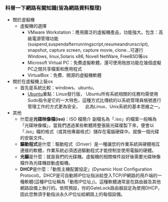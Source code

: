 ### **科普一下網路有關知識(皆為網路資料整理)**
* 關於虛擬機
  * 虛擬機的選擇
    * VMware Workstation：應用廣泛的虛擬機產品，功能強大。包含：高級電源管理功能(suspend,suspendafterrunningscript,resumeandrunscript),
    snapshot, capture screen, capture movie, clone...可運行Windows, linux,Solaris x86, Novell NetWare, FreeBSD等os
    * Microsoft Virtual PC：免費虛擬軟體，還可使用拖放功能在幾個虛擬PC之間共享檔案和應用程式
    * VirtualBox：免費、開源的虛擬機軟體
* 關於在虛擬機上裝os
  * 首先是系統比較：windows、ubuntu、
    * [Ubuntu](https://zh.wikipedia.org/wiki/Ubuntu)重點：Linux發行版，
    Ubuntu所有系統相關的任務均需使用Sudo指令是它的一大特色，這種方式比傳統的以系統管理員帳號進行管理工作的方式更為安全，
    此為Linux、Unix系統的基本思維之一。
* 其他
  * 什麼是**光碟映像檔(iso)**：ISO 檔簡介 副檔名為「.iso」的檔案一般稱為「光碟映像檔」，當我們透過某些軟體將整張裝光碟複製下來，便會以「.iso」檔的格式（或其他專屬格式）儲存在電腦硬碟中。就像一個光碟的安裝文件。
  * **驅動程式**是什麼：驅動程式（Driver）是一種讓您的作業系統與硬體相互連接的軟體，作業系統必須透過驅動程式才能控制並使用電腦的硬體。
  * **光驅**是什麼：就是我們的光碟機。虛擬機的相關條件設好後需要光碟映像檔作為光碟機啟動虛擬機。
  * **DHCP**是什麼：「動態主機配置協定」(Dynamic Host Configuration Protocol)。DHCP是可自動將IP位址指派給登入TCP/IP網路的用戶端的一種軟體(這種IP位址稱為「動態IP位址」)。這種軟體通常是在路由器及其他網路設備上執行的。依照預設，你的GateLock路由器設定為使用DHCP，因此您無須手動指派永久IP位址給網路上的每個設備。
